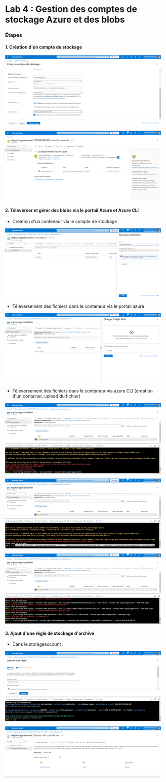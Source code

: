 #  Lab 4 : Gestion des comptes de stockage Azure et des blobs

### Étapes

#### 1.  Création d'un compte de stockage

![Création d'un compte de stockage](image.png)

![Déploiement du compte de stockage](image-1.png)

#### 2. Téléverser et gérer des blobs via le portail Azure et Azure CLI

- Creation d'un conteneur via le compte de stockage

![Creation d'un conteneur via le compte de stockage](image-2.png)

- Téleversement des fichiers dans le conteneur via le portail azure

![Téleversement des fichiers dans le conteneur](image-3.png)

- Téleversement des fichiers dans le conteneur via azure CLI (creation d'un container, upload du fichier)

![Création d'un container avec azure cli dans un compte de stockage existant](image-4.png)

![upload du fichier](image-5.png)

![alt text](image-6.png)


#### 3. Ajout d'une règle de stockage d'archive
- Dans le storageaccount : 

![alt text](image-7.png)

![alt text](image-8.png)

